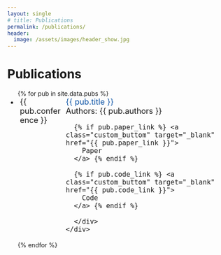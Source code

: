 ```yaml
---
layout: single
# title: Publications
permalink: /publications/
header:
  image: /assets/images/header_show.jpg
---
```


<h1 class="custom_title"> Publications </h1>

<ul>
{% for pub in site.data.pubs %}
  <li>
    <div style="display:flex; font-size:18px">
      <div style="display:block; width: 15%; margin-right: 5px; margin-left: 5px; min-width:100px">{{ pub.conference }}</div> 
      <div style="display:block; width: 85%;">
        <span style="color: #0c53a5">{{ pub.title }} </span> <br/> 
        Authors: {{ pub.authors }}

      {% if pub.paper_link %} <a class="custom_buttom" target="_blank" href="{{ pub.paper_link }}">
        Paper
      </a> {% endif %}

      {% if pub.code_link %} <a class="custom_buttom" target="_blank" href="{{ pub.code_link }}">
        Code
      </a> {% endif %}

      </div>
    </div>
    
  </li>
{% endfor %}
</ul>